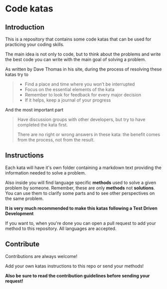 # Code katas

## Introduction

This is a repository that contains some code katas that can be used for practicing your 
coding skills.

The main idea is not only to code, but to think about the problems and write the 
best code you can write with the main goal of solving a problem.

As written by Dave Thomas in his site, during the process of resolving these katas try to
>- Find a place and time where you won’t be interrupted
>- Focus on the essential elements of the kata
>- Remember to look for feedback for every major decision
>- If it helps, keep a journal of your progress

And the most important part
> Have discussion groups with other developers, but try to have completed the kata first.
>
> There are no right or wrong answers in these kata: the benefit comes from the process, 
> not from the result.

## Instructions

Each kata will have it's own folder containing a markdown text providing the 
information needed to solve a problem.

Also inside you will find language specific **methods** used to solve a given problem by someone.
Remember, these are only **methods** not **solutions**. You can use them to clarify some parts
and to see other perspectives on the same problem.

**It is very much recommended to make this katas following a Test Driven Development**

If you want to, when you're done you can open a pull request to add your method to this repository.
All languages are accepted.

## Contribute
Contributions are always welcome!

Add your own katas instructions to this repo or send your methods!

 **Also be sure to read the contribution guidelines before sending your request!**
